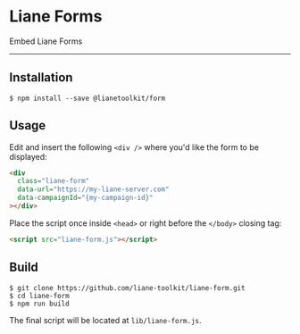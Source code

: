 # Liane Forms

Embed Liane Forms

---

## Installation

```
$ npm install --save @lianetoolkit/form
```

## Usage

Edit and insert the following `<div />` where you'd like the form to be displayed:

```html
<div
  class="liane-form"
  data-url="https://my-liane-server.com"
  data-campaignId="{my-campaign-id}"
></div>
```

Place the script once inside `<head>` or right before the `</body>` closing tag:

```html
<script src="liane-form.js"></script>
```

## Build

```
$ git clone https://github.com/liane-toolkit/liane-form.git
$ cd liane-form
$ npm run build
```

The final script will be located at `lib/liane-form.js`.
